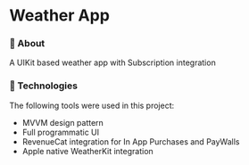# Weather App


###  **🎯 About**

> 

A UIKit based weather app with Subscription integration


### **🚀 Technologies**

> 


The following tools were used in this project:

- MVVM design pattern 
- Full programmatic UI 
- RevenueCat integration for In App Purchases and PayWalls 
- Apple native WeatherKit integration
